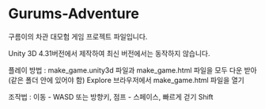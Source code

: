 # Gurums-Adventure
구름이의 차관 대모험 게임 프로젝트 파일입니다.

Unity 3D 4.31버전에서 제작하여 최신 버전에서는 동작하지 않습니다.

플레이 방법 : make_game.unity3d 파일과 make_game.html 파일을 모두 다운 받아(같은 폴더 안에 있어야 함) Explore 브라우저에서 make_game.html 파일을 열기


조작법 : 이동 - WASD 또는 방향키, 점프 - 스페이스, 빠르게 걷기 Shift 
